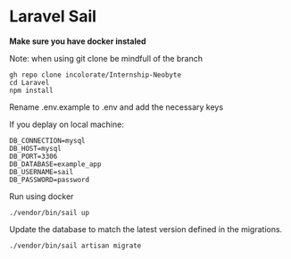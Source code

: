 # Laravel Sail

**Make sure you have docker instaled**

Note: when using git clone be mindfull of the branch

```
gh repo clone incolorate/Internship-Neobyte
cd Laravel
npm install
```

Rename .env.example to .env and add the necessary keys

If you deplay on local machine:

```
DB_CONNECTION=mysql
DB_HOST=mysql
DB_PORT=3306
DB_DATABASE=example_app
DB_USERNAME=sail
DB_PASSWORD=password
```

Run using docker

```
./vendor/bin/sail up
```

Update the database to match the latest version defined in the migrations.

```
./vendor/bin/sail artisan migrate
```
